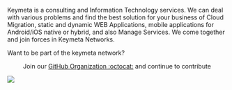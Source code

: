 Keymeta is a consulting and Information Technology services. We can deal with various problems and
find the best solution for your business of Cloud Migration, static and dynamic WEB Applications, mobile applications for Android/iOS native or hybrid, and also Manage Services. We come together and join forces in Keymeta Networks.

Want to be part of the keymeta network?


<p align="center">Join our <a href="https://github.com/keymeta-networks/community/issues/new?assignees=&labels=github-invitation&template=invitation.yml&title=Please+invite+me+to+the+Keymeta+Networks">GitHub Organization :octocat:</a> and continue to contribute</p>

<img src="https://user-images.githubusercontent.com/73097560/115834477-dbab4500-a447-11eb-908a-139a6edaec5c.gif">

